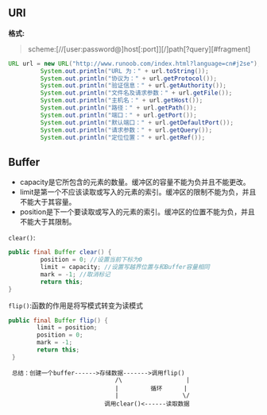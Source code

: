 ## URI
**格式:**
> scheme:[//[user:password@]host[:port]][/]path[?query][#fragment]
```java
URL url = new URL("http://www.runoob.com/index.html?language=cn#j2se");
         System.out.println("URL 为：" + url.toString());
         System.out.println("协议为：" + url.getProtocol());
         System.out.println("验证信息：" + url.getAuthority());
         System.out.println("文件名及请求参数：" + url.getFile());
         System.out.println("主机名：" + url.getHost());
         System.out.println("路径：" + url.getPath());
         System.out.println("端口：" + url.getPort());
         System.out.println("默认端口：" + url.getDefaultPort());
         System.out.println("请求参数：" + url.getQuery());
         System.out.println("定位位置：" + url.getRef());
```

## Buffer
- capacity是它所包含的元素的数量。缓冲区的容量不能为负并且不能更改。
- limit是第一个不应该读取或写入的元素的索引。缓冲区的限制不能为负，并且不能大于其容量。
- position是下一个要读取或写入的元素的索引。缓冲区的位置不能为负，并且不能大于其限制。

```clear()```:
```java
public final Buffer clear() { 
         position = 0; //设置当前下标为0
         limit = capacity; //设置写越界位置与和Buffer容量相同
         mark = -1; //取消标记
         return this; 
}
```
```flip()```:函数的作用是将写模式转变为读模式
```java
public final Buffer flip() { 
        limit = position; 
        position = 0; 
        mark = -1; 
        return this; 
 }
 ````
 ```
  总结：创建一个buffer------>存储数据------->调用flip()
                              /\                  |
                              |         循环      |
                              |                  \/
                           调用clear()<------读取数据
```

